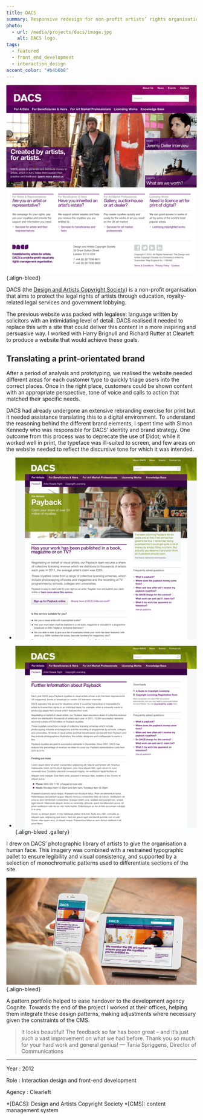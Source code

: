 ```yaml
---
title: DACS
summary: Responsive redesign for non-profit artists’ rights organisation.
photo:
  - url: /media/projects/dacs/image.jpg
    alt: DACS logo.
tags:
  - featured
  - front_end_development
  - interaction_design
accent_color: "#b4b6b8"
---
```


![Home page.](/media/projects/dacs/homepage.png#screenshot)
{.align-bleed}

DACS (the [Design and Artists Copyright Society][1]) is a non-profit organisation that aims to protect the legal rights of artists through education, royalty-related legal services and government lobbying.

The previous website was packed with legalese: language written by solicitors with an intimidating level of detail. DACS realised it needed to replace this with a site that could deliver this content in a more inspiring and persuasive way. I worked with Harry Brignull and Richard Rutter at Clearleft to produce a website that would achieve these goals.

## Translating a print-orientated brand

After a period of analysis and prototyping, we realised the website needed different areas for each customer type to quickly triage users into the correct places. Once in the right place, customers could be shown content with an appropriate perspective, tone of voice and calls to action that matched their specific needs.

DACS had already undergone an extensive rebranding exercise for print but it needed assistance translating this to a digital environment. To understand the reasoning behind the different brand elements, I spent time with Simon Kennedy who was responsible for DACS’ identity and brand strategy. One outcome from this process was to deprecate the use of Didot; while it worked well in print, the typeface was ill-suited to screen, and few areas on the website needed to reflect the discursive tone for which it was intended.

- ![Landing page for the Payback service.](/media/projects/dacs/payback.png#screenshot "Artist photography shown front and centre on a page introducing DACS’ Payback service.")

- ![Further information about the Payback service.](/media/projects/dacs/payback_furtherinfo.png#screenshot "A restrained typographic pallet ensured legibility and visual consistency.")
  {.align-bleed .gallery}

I drew on DACS’ photographic library of artists to give the organisation a human face. This imagery was combined with a restrained typographic pallet to ensure legibility and visual consistency, and supported by a selection of monochromatic patterns used to differentiate sections of the site.

![The DACs website being viewed on a mobile phone and on a tablet.](/media/projects/dacs/responsive.jpg "A responsive layout meant the same content could be served to different devices, regardless of display size.")
{.align-bleed}

A pattern portfolio helped to ease handover to the development agency Cognite. Towards the end of the project I worked at their offices, helping them integrate these design patterns, making adjustments where necessary given the constraints of the CMS.

> It looks beautiful! The feedback so far has been great – and it’s just such a vast improvement on what we had before. Thank you so much for your hard work and general genius!
> — Tania Spriggens, Director of Communications

---

Year
: 2012

Role
: Interaction design and front-end development

Agency
: Clearleft

[1]: https://www.dacs.org.uk

*[DACS]: Design and Artists Copyright Society
*[CMS]: content management system
